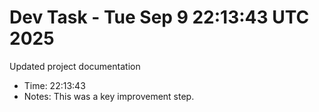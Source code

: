 # Dev Task - Tue Sep  9 22:13:43 UTC 2025
Updated project documentation
- Time: 22:13:43
- Notes: This was a key improvement step.
